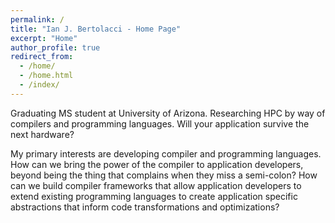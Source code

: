 ```yaml
---
permalink: /
title: "Ian J. Bertolacci - Home Page"
excerpt: "Home"
author_profile: true
redirect_from:
  - /home/
  - /home.html
  - /index/
---
```


Graduating MS student at University of Arizona.
Researching HPC by way of compilers and programming languages.
Will your application survive the next hardware?

My primary interests are developing compiler and programming languages.
How can we bring the power of the compiler to application developers, beyond being the thing that complains when they miss a semi-colon?
How can we build compiler frameworks that allow application developers to extend existing programming languages to create application specific abstractions that inform code transformations and optimizations?
